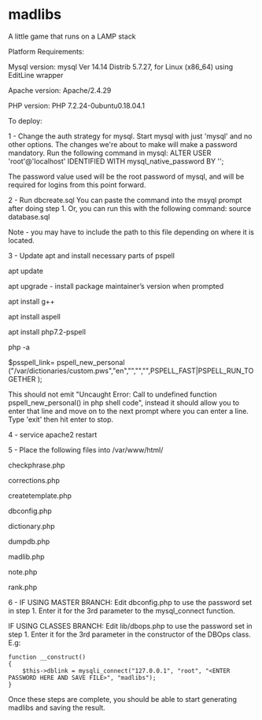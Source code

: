 # madlibs
A little game that runs on a LAMP stack

Platform Requirements:

Mysql version:
mysql  Ver 14.14 Distrib 5.7.27, for Linux (x86_64) using  EditLine wrapper

Apache version:
Apache/2.4.29 

PHP version:
PHP 7.2.24-0ubuntu0.18.04.1

To deploy:

1 - Change the auth strategy for mysql.
Start mysql with just 'mysql' and no other options. The changes we're about to make will make a password mandatory.
Run the following command in mysql: ALTER USER 'root'@'localhost' IDENTIFIED WITH mysql_native_password BY '<YOUR PASSWORD>';
  
The password value used will be the root password of mysql, and will be required for logins from this point forward.

2 - Run dbcreate.sql
You can paste the command into the msyql prompt after doing step 1.
Or, you can run this with the following command: source database.sql

Note - you may have to include the path to this file depending on where it is located.

3 - Update apt and install necessary parts of pspell

apt update

apt upgrade - install package maintainer’s version when prompted

apt install g++

apt install aspell

apt install php7.2-pspell

php -a

$psspell_link= pspell_new_personal ("/var/dictionaries/custom.pws","en","","","",PSPELL_FAST|PSPELL_RUN_TOGETHER );

This should not emit "Uncaught Error: Call to undefined function pspell_new_personal() in php shell code", instead it should allow you to enter that line and move on to the next prompt where you can enter a line. Type 'exit' then hit enter to stop.

4 - service apache2 restart

5 - Place the following files into /var/www/html/

checkphrase.php

corrections.php

createtemplate.php

dbconfig.php

dictionary.php

dumpdb.php

madlib.php

note.php

rank.php


6 - IF USING MASTER BRANCH: Edit dbconfig.php to use the password set in step 1. Enter it for the 3rd parameter to the mysql_connect function.

IF USING CLASSES BRANCH: Edit lib/dbops.php to use the password set in step 1. Enter it for the 3rd parameter in the constructor of the DBOps class. E.g: 

	function __construct()
	{
		$this->dblink = mysqli_connect("127.0.0.1", "root", "<ENTER PASSWORD HERE AND SAVE FILE>", "madlibs");
	}



Once these steps are complete, you should be able to start generating madlibs and saving the result.

